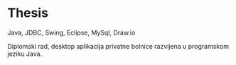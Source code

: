 # Thesis
Java, JDBC, Swing, Eclipse, MySql, Draw.io

Diplomski rad, desktop aplikacija privatne bolnice razvijena u programskom jeziku Java.


